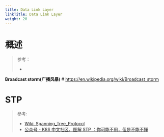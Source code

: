 ```yaml
---
title: Data Link Layer
linkTitle: Data Link Layer
weight: 20
---
```


# 概述

> 参考：
>
> -

**Broadcast storm(广播风暴)** # https://en.wikipedia.org/wiki/Broadcast_storm

# STP

> 参考:
>
> - [Wiki, Spanning_Tree_Protocol](https://en.wikipedia.org/wiki/Spanning_Tree_Protocol)
> - [公众号 - K8S 中文社区，图解 STP ：你可能不用，但是不能不懂](https://mp.weixin.qq.com/s/B0jPblDHbCRdRbUlwVIICw)
